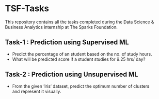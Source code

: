 # TSF-Tasks
This repository contains all the tasks completed during the Data Science & Business Analytics internship at The Sparks Foundation.
## Task-1 : Prediction using Supervised ML
* Predict the percentage of an student based on the no. of study hours.
* What will be predicted score if a student studies for 9.25 hrs/ day?

## Task-2 : Prediction using Unsupervised ML
* From the given ‘Iris’ dataset, predict the optimum number of clusters and represent it visually.
